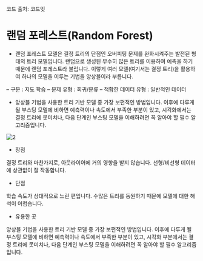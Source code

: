 코드 출처: 코드잇

# 랜덤 포레스트(Random Forest)
- 랜덤 포레스트 모델은 결정 트리의 단점인 오버피팅 문제를 완화시켜주는 발전된 형태의 트리 모델입니다. 랜덤으로 생성된 무수히 많은 트리를 이용하여 예측을 하기 때문에 랜덤 포레스트라 불립니다. 이렇게 여러 모델(여기서는 결정 트리)을 활용하여 하나의 모델을 이루는 기법을 앙상블이라 부릅니다.

– 구분 : 지도 학습
– 문제 유형 : 회귀/분류
– 적합한 데이터 유형 : 일반적인 데이터

- 앙상블 기법을 사용한 트리 기반 모델 중 가장 보편적인 방법입니다. 이후에 다루게 될 부스팅 모델에 비하면 예측력이나 속도에서 부족한 부분이 있고, 시각화에서는 결정 트리에 못미치나, 다음 단계인 부스팅 모델을 이해하려면 꼭 알아야 할 필수 알고리즘입니다.

![2](https://github.com/jaeb0129/baseball/assets/63768509/307c5443-3ff0-4768-8ad9-150e66537ae0)

- 장점

결정 트리와 마찬가지로, 아웃라이어에 거의 영향을 받지 않습니다.
선형/비선형 데이터에 상관없이 잘 작동합니다.

- 단점

학습 속도가 상대적으로 느린 편입니다.
수많은 트리를 동원하기 때문에 모델에 대한 해석이 어렵습니다.

- 유용한 곳

앙상블 기법을 사용한 트리 기반 모델 중 가장 보편적인 방법입니다. 이후에 다루게 될 부스팅 모델에 비하면 예측력이나 속도에서 부족한 부분이 있고, 시각화 부분에서는 결정 트리에 못미치나, 다음 단계인 부스팅 모델을 이해하려면 꼭 알아야 할 필수 알고리즘입니다.
